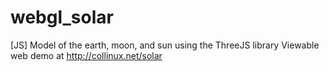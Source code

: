 # webgl_solar
[JS] Model of the earth, moon, and sun using the ThreeJS library
Viewable web demo at http://collinux.net/solar
